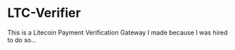 # LTC-Verifier
This is a Litecoin Payment Verification Gateway I made because I was hired to do so...
